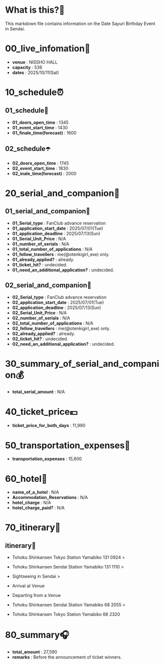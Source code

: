 # What is this?👀
<p>This markdown file contains information on the Date Sayuri Birthday Event in Sendai.</p>

# 00_live_infomation📅

- **venue** : NISSHO HALL
- **capacity** : 536
- **dates** : 2025/10/11(Sat)

# 10_schedule⏰

## 01_schedule🥁

- **01_doors_open_time** : 1345
- **01_event_start_time** : 1430
- **01_finale_time(forecast)** : 1600

## 02_schedule☂️

- **02_doors_open_time** : 1745
- **02_event_start_time** : 1830
- **02_inale_time(forecast)** : 2000

# 20_serial_and_companion📃

## 01_serial_and_companion🔖

- **01_Serial_type** : FanClub advance reservation
- **01_application_start_date** : 2025/07/01(Tue)
- **01_application_deadline** : 2025/07/13(Sun)
- **01_Serial_Unit_Price** : N/A
- **01_number_of_serials** : N/A
- **01_total_number_of_applications** : N/A
- **01_fellow_travellers** : me(@otenkigirl_exe) only.
- **01_already_applied?** : already.
- **01_ticket_hit?** : undecided.
- **01_need_an_additional_application?** : undecided.

## 02_serial_and_companion📰

- **02_Serial_type** : FanClub advance reservation
- **02_application_start_date** : 2025/07/01(Tue)
- **02_application_deadline** : 2025/07/13(Sun)
- **02_Serial_Unit_Price** : N/A
- **02_number_of_serials** : N/A
- **02_total_number_of_applications** : N/A
- **02_fellow_travellers** : me(@otenkigirl_exe) only.
- **02_already_applied?** : already.
- **02_ticket_hit?** : undecided.
- **02_need_an_additional_application?** : undecided.

# 30_summary_of_serial_and_companion💰

- **total_serial_amount** : N/A

# 40_ticket_price💴

- **ticket_price_for_both_days** : 11,990

# 50_transportation_expenses🚅

- **transportation_expenses** : 15,600

# 60_hotel🏨

- **name_of_a_hotel** : N/A
- **Accommodation_Reservations** : N/A
- **hotel_charge** : N/A
- **hotel_charge_paid?** : N/A

# 70_itinerary🛴

## itinerary🚀

- Tohoku Shinkansen Tokyo Station Yamabiko 131 0924 >
- Tohoku Shinkansen Sendai Station Yamabiko 131 1110 >
- Sightseeing in Sendai >
- Arrival at Venue

- Departing from a Venue
- Tohoku Shinkansen Sendai Station Yamabiko 68 2055 >
- Tohoku Shinkansen Tokyo Station Yamabiko 68 2320

# 80_summary🎧

- **total_amount** : 27,590
- **remarks** : Before the announcement of ticket winners.
